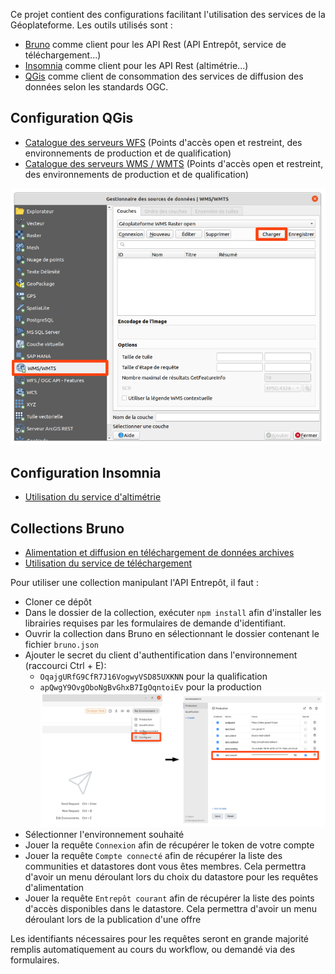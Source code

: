 Ce projet contient des configurations facilitant l'utilisation des services de la Géoplateforme. Les outils utilisés sont :

* [Bruno](https://www.usebruno.com/) comme client pour les API Rest (API Entrepôt, service de téléchargement...)
* [Insomnia](https://insomnia.rest/) comme client pour les API Rest (altimétrie...)
* [QGis](https://www.qgis.org/fr/site/) comme client de consommation des services de diffusion des données selon les standards OGC.

## Configuration QGis

* [Catalogue des serveurs WFS](./qgis/wfs.xml) (Points d'accès open et restreint, des environnements de production et de qualification)
* [Catalogue des serveurs WMS / WMTS](./qgis/wms-wmts.xml) (Points d'accès open et restreint, des environnements de production et de qualification)

![Chargement des serveurs dans QGis](./docs/images/qgis_charger_serveurs.png)

## Configuration Insomnia

* [Utilisation du service d'altimétrie](./insomnia/diffusion/altimetrie.json)

## Collections Bruno

* [Alimentation et diffusion en téléchargement de données archives](./bruno/entrepot/archive/)
* [Utilisation du service de téléchargement](./bruno/diffusion/telechargement/)

Pour utiliser une collection manipulant l'API Entrepôt, il faut :

* Cloner ce dépôt
* Dans le dossier de la collection, exécuter `npm install` afin d'installer les librairies requises par les formulaires de demande d'identifiant.
* Ouvrir la collection dans Bruno en sélectionnant le dossier contenant le fichier `bruno.json`
* Ajouter le secret du client d'authentification dans l'environnement (raccourci Ctrl + E):
    * `OqajgURfG9CfR7J16VogwyVSD85UXKNN` pour la qualification
    * `apQwgY9OvgOboNgBvGhxB7IgOqntoiEv` pour la production
![Configuration de l'environnement Bruno](./docs/images/bruno_configure_env.png)
* Sélectionner l'environnement souhaité
* Jouer la requête `Connexion` afin de récupérer le token de votre compte
* Jouer la requête `Compte connecté` afin de récupérer la liste des communities et datastores dont vous êtes membres. Cela permettra d'avoir un menu déroulant lors du choix du datastore pour les requêtes d'alimentation
* Jouer la requête `Entrepôt courant` afin de récupérer la liste des points d'accès disponibles dans le datastore. Cela permettra d'avoir un menu déroulant lors de la publication d'une offre

Les identifiants nécessaires pour les requêtes seront en grande majorité remplis automatiquement au cours du workflow, ou demandé via des formulaires.
